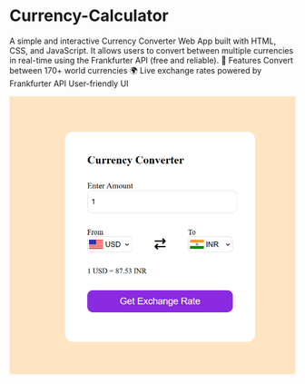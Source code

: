 # Currency-Calculator
A simple and interactive Currency Converter Web App built with HTML, CSS, and JavaScript. It allows users to convert between multiple currencies in real-time using the Frankfurter API (free and reliable).  🚀 Features  Convert between 170+ world currencies 🌍  Live exchange rates powered by Frankfurter API  User-friendly UI 


<img src="https://github.com/TusharPanchal19/Currency-Calculator/blob/0933c664f12e60794c124359d7b02d4936ed7d9e/Screenshot%202025-08-24%20141708.png"></img>
